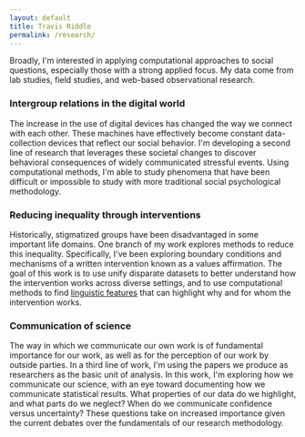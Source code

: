```yaml
---
layout: default
title: Travis Riddle
permalink: /research/
---
```

Broadly, I'm interested in applying computational approaches to social questions, especially those with a strong applied focus. My data come from lab studies, field studies, and web-based observational research.

### Intergroup relations in the digital world

The increase in the use of digital devices has changed the way we connect with each other. These machines have effectively become constant data-collection devices that reflect our social behavior. I'm developing a second line of research that leverages these societal changes to discover behavioral consequences of widely communicated stressful events. Using computational methods, I'm able to study phenomena that have been difficult or impossible to study with more traditional social psychological methodology.

### Reducing inequality through interventions

Historically, stigmatized groups have been disadvantaged in some important life domains. One branch of my work explores methods to reduce this inequality. Specifically, I've been exploring boundary conditions and mechanisms of a written intervention known as a values affirmation. The goal of this work is to use unify disparate datasets to better understand how the intervention works across diverse settings, and to use computational methods to find [linguistic features](/docs/edm_2015.pdf) that can highlight why and for whom the intervention works.

### Communication of science

The way in which we communicate our own work is of fundamental importance for our work, as well as for the perception of our work by outside parties. In a third line of work, I'm using the papers we produce as researchers as the basic unit of analysis. In this work, I'm exploring how we communicate our science, with an eye toward documenting how we communicate statistical results. What properties of our data do we highlight, and what parts do we neglect? When do we communicate confidence versus uncertainty? These questions take on increased importance given the current debates over the fundamentals of our research methodology.
